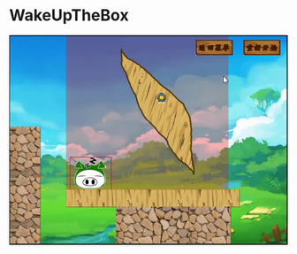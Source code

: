 WakeUpTheBox
============
![Aaron Swartz](https://raw.githubusercontent.com/tommypan/WakeUpTheBox/master/wakeup.png)
